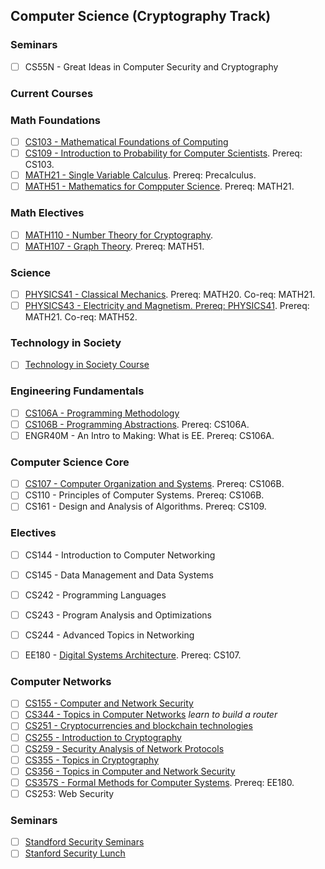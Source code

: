 ## Computer Science (Cryptography Track)

### Seminars
- [ ] CS55N - Great Ideas in Computer Security and Cryptography

### Current Courses


### Math Foundations
- [ ] [CS103 - Mathematical Foundations of Computing](https://web.stanford.edu/class/cs103/schedule.html)
- [ ] [CS109 - Introduction to Probability for Computer Scientists](https://web.stanford.edu/class/cs109/handouts/syllabus.html). Prereq: CS103.
- [ ] [MATH21 - Single Variable Calculus](https://ocw.mit.edu/courses/mathematics/18-01sc-single-variable-calculus-fall-2010/). Prereq: Precalculus.
- [ ] [MATH51 - Mathematics for Compputer Science](https://ocw.mit.edu/courses/electrical-engineering-and-computer-science/6-042j-mathematics-for-computer-science-spring-2015/). Prereq: MATH21.

### Math Electives
- [ ] [MATH110 - Number Theory for Cryptography](https://ocw.mit.edu/courses/mathematics/18-785-number-theory-i-fall-2019/).
- [ ] [MATH107 - Graph Theory](). Prereq: MATH51.

### Science
- [ ] [PHYSICS41 - Classical Mechanics](https://ocw.mit.edu/courses/physics/8-01sc-classical-mechanics-fall-2016/). Prereq: MATH20. Co-req: MATH21.
- [ ] [PHYSICS43 - Electricity and Magnetism. Prereq: PHYSICS41](https://ocw.mit.edu/courses/physics/8-02-physics-ii-electricity-and-magnetism-spring-2007/). Prereq: MATH21. Co-req: MATH52.

### Technology in Society
- [ ] [Technology in Society Course](https://bulletin.stanford.edu/programs/CS-BS)

### Engineering Fundamentals
- [ ] [CS106A - Programming Methodology](https://see.stanford.edu/Course/CS106A)
- [ ] [CS106B - Programming Abstractions](https://web.stanford.edu/class/cs106b/). Prereq: CS106A.
- [ ] ENGR40M - An Intro to Making: What is EE. Prereq: CS106A.

### Computer Science Core
- [ ] [CS107 - Computer Organization and Systems](https://web.stanford.edu/class/archive/cs/cs107/cs107.1224/calendar). Prereq: CS106B.
- [ ] CS110 - Principles of Computer Systems. Prereq: CS106B.
- [ ] CS161 - Design and Analysis of Algorithms. Prereq: CS109.

### Electives
- [ ] CS144 - Introduction to Computer Networking
- [ ] CS145 - Data Management and Data Systems
- [ ] CS242 - Programming Languages
- [ ] CS243 - Program Analysis and Optimizations
- [ ] CS244 - Advanced Topics in Networking

- [ ] EE180 - [Digital Systems Architecture](https://web.stanford.edu/class/ee180/). Prereq: CS107.

### Computer Networks
- [ ] [CS155 - Computer and Network Security](https://crypto.stanford.edu/cs155old/cs155-spring17/)
- [ ] [CS344 - Topics in Computer Networks](https://bulletin.stanford.edu/courses/1058581) *learn to build a router*
- [ ] [CS251 - Cryptocurrencies and blockchain technologies](https://cs251.stanford.edu/syllabus.html)
- [ ] [CS255 - Introduction to Cryptography](https://crypto.stanford.edu/~dabo/cs255/syllabus.html)
- [ ] [CS259 - Security Analysis of Network Protocols](https://web.stanford.edu/class/cs259/WWW08/)
- [ ] [CS355 - Topics in Cryptography](https://crypto.stanford.edu/~dabo/courses/cs355_spring14/syllabus.html)
- [ ] [CS356 - Topics in Computer and Network Security](https://cs356.stanford.edu/)
- [ ] [CS357S - Formal Methods for Computer Systems](). Prereq: EE180.
- [ ] CS253: Web Security

### Seminars
- [ ] [Standford Security Seminars](https://crypto.stanford.edu/seclab/sem.html)
- [ ] [Stanford Security Lunch](https://securitylunch.stanford.edu/)
